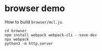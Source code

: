 # browser demo

How to build `browser/mcl.js`.
```
cd browser
npm install webpack webpack-cli --save-dev
npx webpack
python3 -m http.server
```

